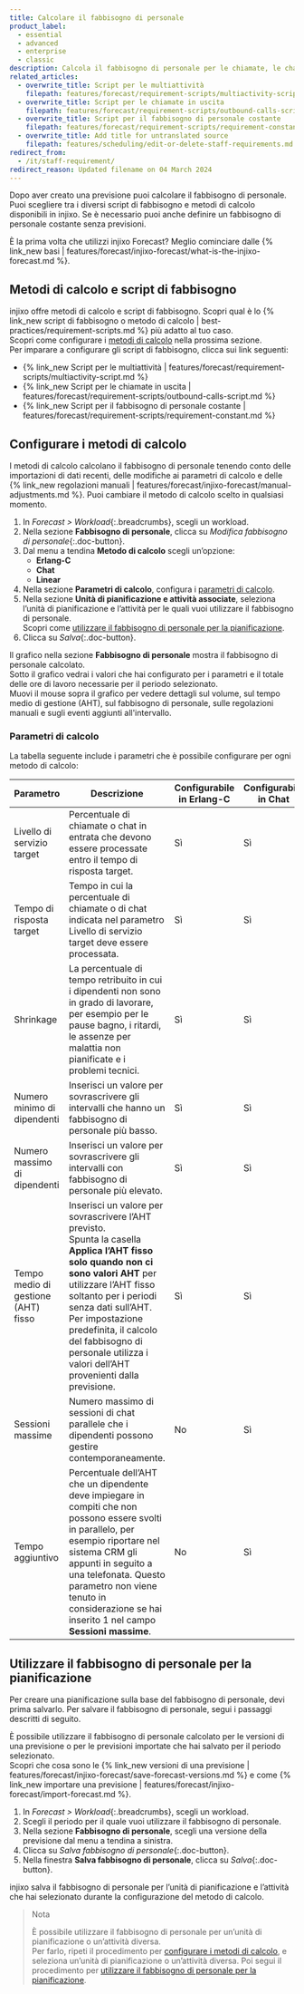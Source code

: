 ```yaml
---
title: Calcolare il fabbisogno di personale
product_label:
  - essential
  - advanced
  - enterprise
  - classic
description: Calcola il fabbisogno di personale per le chiamate, le chat, le email e altro.
related_articles:
  - overwrite_title: Script per le multiattività
    filepath: features/forecast/requirement-scripts/multiactivity-script.md
  - overwrite_title: Script per le chiamate in uscita
    filepath: features/forecast/requirement-scripts/outbound-calls-script.md
  - overwrite_title: Script per il fabbisogno di personale costante
    filepath: features/forecast/requirement-scripts/requirement-constant.md
  - overwrite_title: Add title for untranslated source
    filepath: features/scheduling/edit-or-delete-staff-requirements.md
redirect_from:
  - /it/staff-requirement/
redirect_reason: Updated filename on 04 March 2024
---
```


Dopo aver creato una previsione puoi calcolare il fabbisogno di personale. Puoi scegliere tra i diversi script di fabbisogno e metodi di calcolo disponibili in injixo. Se è necessario puoi anche definire un fabbisogno di personale costante senza previsioni.

È la prima volta che utilizzi injixo Forecast? Meglio cominciare dalle {% link_new basi | features/forecast/injixo-forecast/what-is-the-injixo-forecast.md %}.

## Metodi di calcolo e script di fabbisogno

injixo offre metodi di calcolo e script di fabbisogno.
Scopri qual è lo {% link_new script di fabbisogno o metodo di calcolo | best-practices/requirement-scripts.md %} più adatto al tuo caso.<br>
Scopri come configurare i [metodi di calcolo](#configurare-i-metodi-di-calcolo) nella prossima sezione.<br>
Per imparare a configurare gli script di fabbisogno, clicca sui link seguenti:

- {% link_new Script per le multiattività | features/forecast/requirement-scripts/multiactivity-script.md %}
- {% link_new Script per le chiamate in uscita | features/forecast/requirement-scripts/outbound-calls-script.md %}
- {% link_new Script per il fabbisogno di personale costante | features/forecast/requirement-scripts/requirement-constant.md %}

## Configurare i metodi di calcolo

I metodi di calcolo calcolano il fabbisogno di personale tenendo conto delle importazioni di dati recenti, delle modifiche ai parametri di calcolo e delle {% link_new regolazioni manuali | features/forecast/injixo-forecast/manual-adjustments.md %}.
Puoi cambiare il metodo di calcolo scelto in qualsiasi momento.

1. In _Forecast > Workload_{:.breadcrumbs}, scegli un workload.
2. Nella sezione **Fabbisogno di personale**, clicca su _Modifica fabbisogno di personale_{:.doc-button}.
3. Dal menu a tendina **Metodo di calcolo** scegli un’opzione:
   - **Erlang-C**
   - **Chat**
   - **Linear**
4. Nella sezione **Parametri di calcolo**, configura i [parametri di calcolo](#parametri-di-calcolo).
5. Nella sezione **Unità di pianificazione e attività associate**, seleziona l’unità di pianificazione e l’attività per le quali vuoi utilizzare il fabbisogno di personale.  
   Scopri come [utilizzare il fabbisogno di personale per la pianificazione](#utilizzare-il-fabbisogno-di-personale-per-la-pianificazione).
6. Clicca su _Salva_{:.doc-button}.

Il grafico nella sezione **Fabbisogno di personale** mostra il fabbisogno di personale calcolato.<br> Sotto il grafico vedrai i valori che hai configurato per i parametri e il totale delle ore di lavoro necessarie per il periodo selezionato.<br> Muovi il mouse sopra il grafico per vedere dettagli sul volume, sul tempo medio di gestione (AHT), sul fabbisogno di personale, sulle regolazioni manuali e sugli eventi aggiunti all'intervallo.

### Parametri di calcolo

La tabella seguente include i parametri che è possibile configurare per ogni metodo di calcolo:

| Parametro                         | Descrizione                                                                                                                                                                                                                                                                                                           | Configurabile in Erlang-C | Configurabile in Chat | Configurabile in Linear |
| --------------------------------- | ---------------------------------------------------------------------------------------------------------------------------------------------------------------------------------------------------------------------------------------------------------------------------------------------------------------------------------------------------------- | -------- |--------  | -------- |
| Livello di servizio target              | Percentuale di chiamate o chat in entrata che devono essere processate entro il tempo di risposta target.                                                                                                                                                                                                                                                                          | Sì | Sì | No |
| Tempo di risposta target                | Tempo in cui la percentuale di chiamate o di chat indicata nel parametro Livello di servizio target deve essere processata.                                                                                                                                                                                            | Sì | Sì | No |
| Shrinkage                         | La percentuale di tempo retribuito in cui i dipendenti non sono in grado di lavorare, per esempio per le pause bagno, i ritardi, le assenze per malattia non pianificate e i problemi tecnici. | Sì | Sì | Sì |
| Numero minimo di dipendenti            | Inserisci un valore per sovrascrivere gli intervalli che hanno un fabbisogno di personale più basso.                                                                                                                                                                                                                                                     | Sì | Sì | Sì |
| Numero massimo di dipendenti            | Inserisci un valore per sovrascrivere gli intervalli con fabbisogno di personale più elevato.                              | Sì | Sì | Sì |
| Tempo medio di gestione (AHT) fisso | Inserisci un valore per sovrascrivere l’AHT previsto.<br>Spunta la casella **Applica l’AHT fisso solo quando non ci sono valori AHT** per utilizzare l’AHT fisso soltanto per i periodi senza dati sull’AHT. Per impostazione predefinita, il calcolo del fabbisogno di personale utilizza i valori dell’AHT provenienti dalla previsione.                                  | Sì | Sì | Sì |
| Sessioni massime                  | Numero massimo di sessioni di chat parallele che i dipendenti possono gestire contemporaneamente.                                                                                                                                                                                                                                                                                   | No | Sì | No |
| Tempo aggiuntivo                          | Percentuale dell’AHT che un dipendente deve impiegare in compiti che non possono essere svolti in parallelo, per esempio riportare nel sistema CRM gli appunti in seguito a una telefonata. Questo parametro non viene tenuto in considerazione se hai inserito 1 nel campo **Sessioni massime**.                                                                                                                                             | No | Sì | No |

## Utilizzare il fabbisogno di personale per la pianificazione

Per creare una pianificazione sulla base del fabbisogno di personale, devi prima salvarlo. Per salvare il fabbisogno di personale, segui i passaggi descritti di seguito.

È possibile utilizzare il fabbisogno di personale calcolato per le versioni di una previsione o per le previsioni importate che hai salvato per il periodo selezionato.<br>
Scopri che cosa sono le {% link_new versioni di una previsione | features/forecast/injixo-forecast/save-forecast-versions.md %} e come {% link_new importare una previsione | features/forecast/injixo-forecast/import-forecast.md %}.

1. In _Forecast > Workload_{:.breadcrumbs}, scegli un workload.
2. Scegli il periodo per il quale vuoi utilizzare il fabbisogno di personale.
3. Nella sezione **Fabbisogno di personale**, scegli una versione della previsione dal menu a tendina a sinistra.
4. Clicca su _Salva fabbisogno di personale_{:.doc-button}.
5. Nella finestra **Salva fabbisogno di personale**, clicca su _Salva_{:.doc-button}.

injixo salva il fabbisogno di personale per l’unità di pianificazione e l’attività che hai selezionato durante la configurazione del metodo di calcolo.

> Nota
>
> È possibile utilizzare il fabbisogno di personale per un’unità di pianificazione o un’attività diversa. <br> Per farlo, ripeti il procedimento per [configurare i metodi di calcolo](#configurare-i-metodi-di-calcolo), e seleziona un’unità di pianificazione o un’attività diversa. Poi segui il procedimento per [utilizzare il fabbisogno di personale per la pianificazione](#utilizzare-il-fabbisogno-di-personale-per-la-pianificazione).
